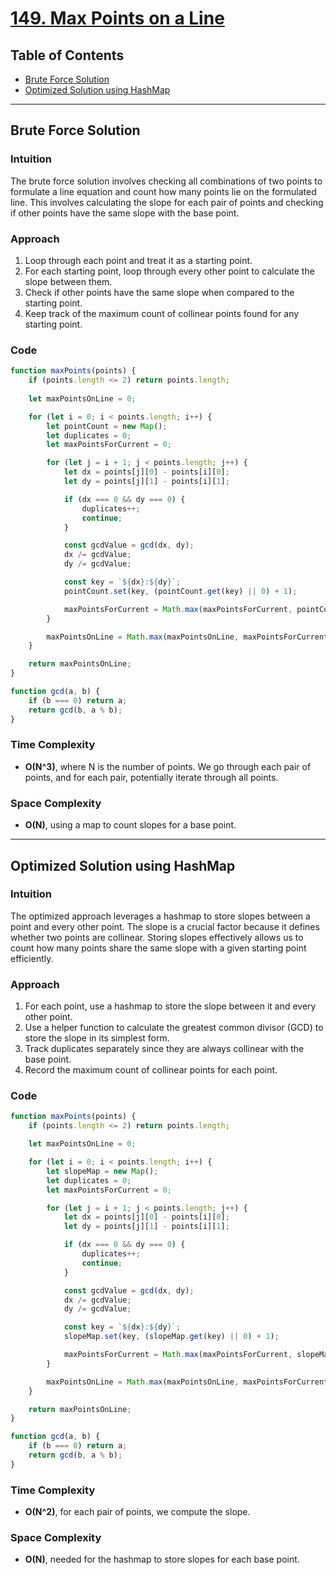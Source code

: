 # [149. Max Points on a Line](https://leetcode.com/problems/max-points-on-a-line/)

## Table of Contents
- [Brute Force Solution](#brute-force-solution)
- [Optimized Solution using HashMap](#optimized-solution-using-hashmap)

---

## Brute Force Solution

### Intuition
The brute force solution involves checking all combinations of two points to formulate a line equation and count how many points lie on the formulated line. This involves calculating the slope for each pair of points and checking if other points have the same slope with the base point.

### Approach
1. Loop through each point and treat it as a starting point.
2. For each starting point, loop through every other point to calculate the slope between them.
3. Check if other points have the same slope when compared to the starting point.
4. Keep track of the maximum count of collinear points found for any starting point.

### Code
```javascript
function maxPoints(points) {
    if (points.length <= 2) return points.length;
    
    let maxPointsOnLine = 0;

    for (let i = 0; i < points.length; i++) {
        let pointCount = new Map();
        let duplicates = 0;
        let maxPointsForCurrent = 0;

        for (let j = i + 1; j < points.length; j++) {
            let dx = points[j][0] - points[i][0];
            let dy = points[j][1] - points[i][1];

            if (dx === 0 && dy === 0) {
                duplicates++;
                continue;
            }

            const gcdValue = gcd(dx, dy);
            dx /= gcdValue;
            dy /= gcdValue;

            const key = `${dx}:${dy}`;
            pointCount.set(key, (pointCount.get(key) || 0) + 1);

            maxPointsForCurrent = Math.max(maxPointsForCurrent, pointCount.get(key));
        }

        maxPointsOnLine = Math.max(maxPointsOnLine, maxPointsForCurrent + duplicates + 1);
    }

    return maxPointsOnLine;
}

function gcd(a, b) {
    if (b === 0) return a;
    return gcd(b, a % b);
}
```

### Time Complexity
- **O(N^3)**, where N is the number of points. We go through each pair of points, and for each pair, potentially iterate through all points.

### Space Complexity
- **O(N)**, using a map to count slopes for a base point.

---

## Optimized Solution using HashMap

### Intuition
The optimized approach leverages a hashmap to store slopes between a point and every other point. The slope is a crucial factor because it defines whether two points are collinear. Storing slopes effectively allows us to count how many points share the same slope with a given starting point efficiently.

### Approach
1. For each point, use a hashmap to store the slope between it and every other point.
2. Use a helper function to calculate the greatest common divisor (GCD) to store the slope in its simplest form.
3. Track duplicates separately since they are always collinear with the base point.
4. Record the maximum count of collinear points for each point.

### Code

```javascript
function maxPoints(points) {
    if (points.length <= 2) return points.length;

    let maxPointsOnLine = 0;

    for (let i = 0; i < points.length; i++) {
        let slopeMap = new Map();
        let duplicates = 0;
        let maxPointsForCurrent = 0;

        for (let j = i + 1; j < points.length; j++) {
            let dx = points[j][0] - points[i][0];
            let dy = points[j][1] - points[i][1];

            if (dx === 0 && dy === 0) {
                duplicates++;
                continue;
            }

            const gcdValue = gcd(dx, dy);
            dx /= gcdValue;
            dy /= gcdValue;

            const key = `${dx}:${dy}`;
            slopeMap.set(key, (slopeMap.get(key) || 0) + 1);

            maxPointsForCurrent = Math.max(maxPointsForCurrent, slopeMap.get(key));
        }

        maxPointsOnLine = Math.max(maxPointsOnLine, maxPointsForCurrent + duplicates + 1);
    }

    return maxPointsOnLine;
}

function gcd(a, b) {
    if (b === 0) return a;
    return gcd(b, a % b);
}
```

### Time Complexity
- **O(N^2)**, for each pair of points, we compute the slope.

### Space Complexity
- **O(N)**, needed for the hashmap to store slopes for each base point.

